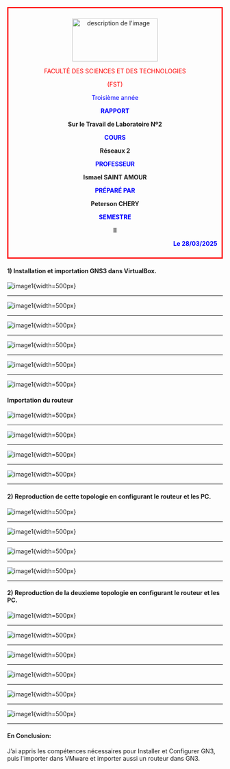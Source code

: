 <div style="border: 3px solid red; padding: 10px;">
<p align="center">
  <img src="https://github.com/PeterGraphic-code/TDD/blob/main/logo%20ius.jpg?raw=true" alt="description de l'image" width="200" height="100">
</p>
<p align="center" style="color:red;">FACULTÉ DES SCIENCES ET DES TECHNOLOGIES
</p> 
<p align="center" style="color:red;">(FST)
</p> 
<p align="center" style="color:BLUE;"> Troisième année
</p> 
<p align="center" style="color:BLUE;"><b>RAPPORT</b></p>
<p align="center"><b>Sur le Travail de Laboratoire Nº2</b></p>
<p align="center" style="color:BLUE;"><b>COURS</b></p>
<p align="center"><b>Réseaux 2</b></p>
<p align="center" style="color:BLUE;"><b>PROFESSEUR</b></p>
<p align="center"><b>Ismael SAINT AMOUR</b></p>
<p align="center" style="color:BLUE;"><b>PRÉPARÉ PAR</b></p>
<p align="center"><b>Peterson CHERY</b></p>
<p align="center" style="color:BLUE;"><b>SEMESTRE</b></p>
<p align="center"><b>II</b></p>
<p align="right" style="color:blue;"><b>
  Le 28/03/2025
</b></p>
</div>

#### 1) Installation et importation GNS3 dans VirtualBox.
![image1](image/1.PNG){width=500px}
************************************************************
![image1](image/2.PNG){width=500px}
************************************************************
![image1](image/7.PNG){width=500px}
************************************************************
![image1](image/8.PNG){width=500px}
************************************************************
![image1](image/9.PNG){width=500px}
************************************************************
![image1](image/10.PNG){width=500px}
#### Importation du routeur
![image1](image/26.PNG){width=500px}
************************************************************
![image1](image/30.PNG){width=500px}
************************************************************
![image1](image/33.PNG){width=500px}
************************************************************
![image1](image/34.PNG){width=500px}
************************************************************
#### 2) Reproduction de cette topologie en configurant le routeur et les PC.
![image1](image/1-1.PNG){width=500px}
************************************************************
![image1](image/2-2.PNG){width=500px}
************************************************************
![image1](image/3-3.PNG){width=500px}
************************************************************
![image1](image/4-4.PNG){width=500px}
************************************************************
#### 2) Reproduction de la deuxieme topologie en configurant le routeur et les PC.
![image1](image/5-5.PNG){width=500px}
************************************************************
![image1](image/6-6.PNG){width=500px}
************************************************************
![image1](image/7-7.PNG){width=500px}
************************************************************
![image1](image/8-8.PNG){width=500px}
************************************************************
![image1](image/9-9.PNG){width=500px}
************************************************************
![image1](image/10-10.PNG){width=500px}
************************************************************
#### En Conclusion:
J’ai appris les compétences nécessaires pour Installer  et Configurer GN3, puis l'importer dans VMware et importer aussi un routeur dans GN3.